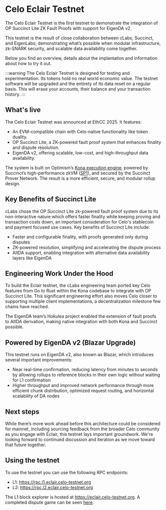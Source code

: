# Celo Eclair Testnet

The Celo Eclair Testnet is the first testnet to demonstrate the integration of OP Succinct Lite ZK Fault Proofs with support for EigenDA v2.

This testnet is the result of close collaboration between cLabs, Succinct, and EigenLabs; demonstrating what’s possible when modular infrastructure, zk-SNARK security, and scalable data availability come together.

Below you find an overview, details about the implantation and information about how to try it out.

:::warning
The Celo Eclair Testnet is designed for testing and experimentation. Its tokens hold no real world economic value. The testnet software will be upgraded and the entirety of its data reset on a regular basis. This will erase your accounts, their balance and your transaction history.
:::

## What's live

The Celo Eclair Testnet was announced at EthCC 2025. It features:

- An EVM-compatible chain with Celo-native functionality like token duality.
- OP Succinct Lite, a ZK-powered fault proof system that enhances finality and dispute resolution.
- EigenDA v2, offering scalable, low-cost, and high-throughput data availability.

The system is built on Optimism’s [Kona execution engine](https://github.com/celo-org/celo-kona), powered by Succinct’s high-performance zkVM ([SP1](https://github.com/succinctlabs/sp1)), and secured by the Succinct Prover Network. The result is a more efficient, secure, and modular rollup design.

## Key Benefits of Succinct Lite

cLabs chose the OP Succinct Lite zk-powered fault proof system due to its non-interactive nature which offers faster finality while keeping proving and transaction costs down, an important consideration for Celo's stablecoin and payment focused use cases. Key benefits of Succinct Lite include:

- Faster and configurable finality, with proofs generated only during disputes
- ZK-powered resolution, simplifying and accelerating the dispute process
- AltDA support, enabling integration with alternative data availability layers like EigenDA

## Engineering Work Under the Hood

To build the Eclair testnet, the cLabs engineering team ported key Celo features from Go to Rust within the Kona codebase to integrate with OP Succinct Lite. This significant engineering effort also moves Celo closer to supporting multiple client implementations, a decentralization milestone few chains have reached.

The EigenDA team’s Hokulea project enabled the extension of fault proofs to AltDA derivation, making native integration with both Kona and Succinct possible.

## Powered by EigenDA v2 (Blazar Upgrade)

This testnet runs on EigenDA v2, also known as Blazar, which introduces several important improvements:

- Near real-time confirmation, reducing latency from minutes to seconds by allowing rollups to reference blocks in their own logic without waiting for L1 confirmation
- Higher throughput and improved network performance through more efficient chunk distribution, optimized request routing, and horizontal scalability of DA nodes

## Next steps

While there’s more work ahead before this architecture could be considered for mainnet, including sourcing feedback from the broader Celo community as you engage with Eclair, this testnet lays important groundwork. We're looking forward to continued discussion and iteration as we move toward that future together.

## Using the testnet

To use the testnet you can use the following RPC endpoints:

- L1: https://rpc.l1.eclair.celo-testnet.org
- L2: https://rpc.l2.eclair.celo-testnet.org

The L1 block explorer is hosted at https://eclair.celo-testnet.org. A completed dispute game can be seen [here](https://eclair.celo-testnet.org/address/0x8E9534e3aD167386Ea1A3aEc6E5E05394c10BDe8?tab=txs).

